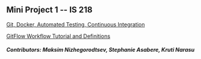 ## Mini Project 1 -- IS 218

[Git, Docker, Automated Testing, Continuous Integration](/section-1.md)

[GitFlow Workflow Tutorial and Definitions](/section-2.md)

##### Contributors: Maksim Nizhegorodtsev, Stephanie Asabere, Kruti Narasu
